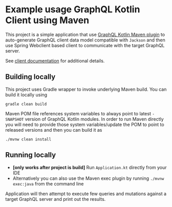 # Example usage GraphQL Kotlin Client using Maven

This project is a simple application that use [GraphQL Kotlin Maven plugin](https://expediagroup.github.io/graphql-kotlin/docs/plugins/maven-plugin)
to auto-generate GraphQL client data model compatible with `Jackson` and then use Spring Webclient based client to communicate
with the target GraphQL server.

See [client documentation](https://expediagroup.github.io/graphql-kotlin/docs/client/client-overview) for additional details.

## Building locally

This project uses Gradle wrapper to invoke underlying Maven build. You can build it locally using

```shell script
gradle clean build
```

Maven POM file references system variables to always point to latest `-SNAPSHOT` version of GraphQL Kotlin modules. In order
to run Maven directly you will need to provide those system variables/update the POM to point to released versions and then
you can build it as

```shell script
./mvnw clean install
```

## Running locally

* **[only works after project is build]** Run `Application.kt` directly from your IDE
* Alternatively you can also use the Maven exec plugin by running `./mvnw exec:java` from the command line

Application will then attempt to execute few queries and mutations against a target GraphQL server and print out the results.
